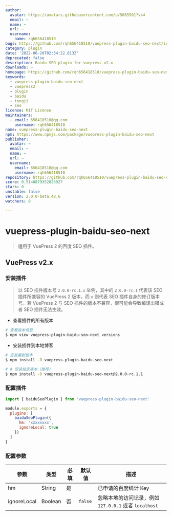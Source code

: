 ```yaml
---
author:
  avatar: https://avatars.githubusercontent.com/u/5085501?v=4
  email: ~
  name: ~
  url: ~
  username:
    name: rqh656418510
bugs: https://github.com/rqh656418510/vuepress-plugin-baidu-seo-next/issues
category: plugin
date: '2022-06-20T02:34:22.013Z'
deprecated: false
description: Baidu SEO plugin for vuepress v2.x
downloads: ~
homepage: https://github.com/rqh656418510/vuepress-plugin-baidu-seo-next
keywords:
  - vuepress-plugin-baidu-seo-next
  - vuepress2
  - plugin
  - baidu
  - tongji
  - seo
license: MIT License
maintainers:
  - email: 656418510@qq.com
    username: rqh656418510
name: vuepress-plugin-baidu-seo-next
npm: https://www.npmjs.com/package/vuepress-plugin-baidu-seo-next
publisher:
  avatar: ~
  email: ~
  name: ~
  url: ~
  username:
    email: 656418510@qq.com
    username: rqh656418510
repository: https://github.com/rqh656418510/vuepress-plugin-baidu-seo-next
score: 0.5140879352826927
stars: 0
unstable: false
version: 2.0.0-beta.48.6
watchers: 0

---
```


# vuepress-plugin-baidu-seo-next

> 适用于 VuePress 2 的百度 SEO 插件。

## VuePress v2.x

### 安装插件

> 以 SEO 插件版本号 `2.0.0-rc.1.x` 举例，其中的 `2.0.0-rc.1` 代表该 SEO 插件所兼容的 VuePress 2 版本，而 `x` 则代表 SEO 插件自身的修订版本号。若 VuePress 2 与 SEO 插件的版本不兼容，很可能会导致编译出错或者 SEO 插件无法生效。

- 查看插件的所有版本

``` sh
# 查看版本信息
$ npm view vuepress-plugin-baidu-seo-next versions
```

- 安装插件到本地博客

``` sh
# 安装最新版本
$ npm install -D vuepress-plugin-baidu-seo-next

# # 安装指定版本（推荐）
$ npm install -D vuepress-plugin-baidu-seo-next@2.0.0-rc.1.1
```

### 配置插件

``` js
import { baiduSeoPlugin } from 'vuepress-plugin-baidu-seo-next'

module.exports = {
  plugins: [
    baiduSeoPlugin({
      hm: 'xxxxxxxx',
      ignoreLocal: true
    })
  ]
}
```

### 配置参数

| 参数        | 类型    | 必填 | 默认值  | 描述                                                  |
| ----------- | ------- | ---- | ------- | ----------------------------------------------------- |
| hm          | String  | 是   |         | 已申请的百度统计 Key                                  |
| ignoreLocal | Boolean | 否   | `false` | 忽略本地的访问记录，例如 `127.0.0.1` 或者 `localhost` |
